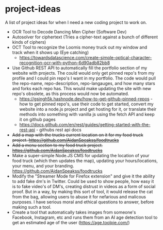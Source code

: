 # project-ideas
A list of project ideas for when I need a new coding project to work on.
- OCR Tool to Decode Dancing Men Cipher (Software Dev)
- Autosolver for ciphertext (Tries a cipher-text against a bunch of different kinds of ciphers)
- OCT Tool to recognize the Loomis money truck out my window and track when it shows up (Eye catching)
  - https://towardsdatascience.com/create-simple-optical-character-recognition-ocr-with-python-6d90adb82bb8
- Use Github REST API to automatically fill the portfolio section of my website with projects. The could would only get pinned repo's from my profile and I could pin repo's I want in my portfolio. The code would pull the repo-name, repo-description, repo-langauges, and how many stars and forks each repo has. This would make updating the site with new repo's obsolete, as this process would now be automated. 
  -  https://gsingh5k.hashnode.dev/how-to-get-github-pinned-repos - how to get pinned repo's, use their code to get started, convert my website into a node.js project and get hosting for it, or translate their methods into something with vanilla js using the fetch API and keep it on github pages
  -  https://docs.github.com/en/rest/guides/getting-started-with-the-rest-api - githubs rest api docs
- <del> Add a map with the trucks current location on it for my food truck project. https://github.com/AidanSpeakss/foodtrucks </del>
- <del> Add a menu section to my food truck project. https://github.com/AidanSpeakss/foodtrucks </del>
-  Make a super-simple Node.JS CMS for updating the location of your food truck (which then updates the map), updating your hours/locations, your menu, and your branding. https://github.com/AidanSpeakss/foodtrucks
-  Modify the "Streamer Mode for Firefox extension" and give it the ability to add fake dm's in Twitter. Could be used to show people, how easy it is to fake video's of DM's, creating distrust in videos as a form of social proof. But in a way, by making this sort of tool, it would release the cat from the bag, allowing users to abuse it for nefarious and malicous purposes. I have serious moral and ethical questions to answer, before making such a tool.
-  Create a tool that automatically takes images from someone's Facebook, Instagram, etc and runs them from an AI age detection tool to get an estimated age of the user (https://age.toolpie.com/)
